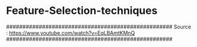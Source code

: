 # Feature-Selection-techniques
###################################################
Source : https://www.youtube.com/watch?v=EqLBAmtKMnQ
###################################################
